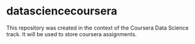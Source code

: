 # datasciencecoursera
This repository was created in the context of the Coursera Data Science track. It will be used to store coursera assignments.

